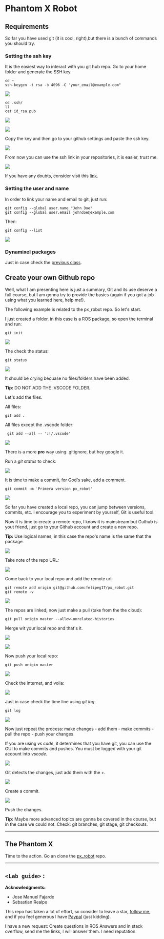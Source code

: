 # Phantom X Robot
## Requirements

So far you have used git (it is cool, right),but there is a bunch of commands you should try.

### Setting the ssh key
It is the easiest way to interact with you git hub repo. Go to your home folder and generate the SSH key.

```shell
cd ~
ssh-keygen -t rsa -b 4096 -C "your_email@example.com"
```
![](https://i.postimg.cc/4NHshRG0/Screenshot-from-2022-03-29-18-47-04.png)

```shell
cd .ssh/
ll
cat id_rsa.pub 
```

![](https://i.postimg.cc/Mpkx73Kp/Screenshot-from-2022-03-29-18-47-33.png)

![](https://i.postimg.cc/7Zg4m1fM/Screenshot-from-2022-03-29-18-47-47.png)

Copy the key and then go to your github settings and paste the ssh key.

![](https://i.postimg.cc/TP06XRjK/Screenshot-from-2022-03-29-18-55-50.png)

From now you can use the ssh link in your repositories, it is easier, trust me.

![](https://i.postimg.cc/d1FjGYgj/Screenshot-from-2022-03-29-19-15-50.png)

If you have any doubts, consider visit this [link](https://docs.github.com/en/authentication/connecting-to-github-with-ssh/generating-a-new-ssh-key-and-adding-it-to-the-ssh-agent).

### Setting the user and name
In order to link your name and email to git, just run:

```shell
git config --global user.name "John Doe"
git config --global user.email johndoe@example.com
```
Then:

```shell
git config --list
```
![](https://i.postimg.cc/SKkh5X90/Screenshot-from-2022-03-29-18-51-59.png)

### Dynamixel packages

Just in case check the [previous class](https://github.com/fegonzalez7/rob_unal_clase3).


## Create your own Github repo

Well, what I am presenting here is just a summary, Git and its use deserve a full course, but I am gonna try to provide the basics (again if you got a job using what you learned here, help me!).

The following example is related to the px_robot repo. So let's start. 

I just created a folder, in this case is a ROS package, so open the terminal and run:

```shell
git init
```
![](https://i.postimg.cc/JhwPtB8s/Screenshot-from-2022-03-29-20-12-36.png)

The check the status:

```shell
git status
```
![](https://i.postimg.cc/sDqJ0ZvT/Screenshot-from-2022-03-29-20-17-31.png)

It should be crying becuase no files/folders have been added. 

**Tip:** DO NOT ADD THE .VSCODE FOLDER.

Let's add the files.

All files:

```shell
git add .
```

All files except the .vscode folder:
```shell
 git add --all -- ':!/.vscode'
```

![](https://i.postimg.cc/x1GbykHJ/Screenshot-from-2022-03-29-20-19-05.png)

There is a more **pro** way using .gitignore, but hey google it.

Run a *git status* to check:

![](https://i.postimg.cc/m2CSJgCR/Screenshot-from-2022-03-29-20-19-16.png)

It is time to make a commit, for God's sake, add a comment.

```shell
git commit -m 'Primera version px_robot'
```

![](https://i.postimg.cc/cLWcSGB3/Screenshot-from-2022-03-29-20-20-23.png)

So far you have created a local repo, you can jump between versions, commits, etc. I encourage you to experiment by yourself, Git is useful tool.

Now it is time to create a remote repo, I know it is mainstream but Guthub is yout friend, just go to your Github account and create a new repo. 

**Tip:** Use logical names, in this case the repo's name is the same that the package.

![](https://i.postimg.cc/52f8rqfq/Screenshot-from-2022-03-29-20-20-59.png)

Take note of the repo URL:

![](https://i.postimg.cc/d1csWnYJ/Screenshot-from-2022-03-29-20-30-21.png)

Come back to your local repo and add the remote url.

```shell
git remote add origin git@github.com:felipeg17/px_robot.git
git remote -v
```
![](https://i.postimg.cc/fR5YQtL4/Screenshot-from-2022-03-29-20-22-11.png)

The repos are linked, now just make a pull (take from the the cloud):

```shell
git pull origin master --allow-unrelated-histories 
```
Merge wit your local repo and that's it.

![](https://i.postimg.cc/5N6hCvhg/Screenshot-from-2022-03-29-20-23-01.png)

![](https://i.postimg.cc/J0dSF4kj/Screenshot-from-2022-03-29-20-22-45.png)

Now push your local repo:

```shell
git push origin master 
```

![](https://i.postimg.cc/50srHNpD/Screenshot-from-2022-03-29-20-23-32.png)

Check the internet, and voila:

![](https://i.postimg.cc/qqg52V5q/Screenshot-from-2022-03-29-20-23-47.png)

Just in case check the time line using *git log*:

```shell
git log
```

![](https://i.postimg.cc/cC8csszR/Screenshot-from-2022-03-29-20-24-05.png)

Now just repeat the process: make changes - add them - make commits - pull the repo - push your changes.

If you are using *vs code*, it determines that you have git, you can use the GUI to make commits and pushes. You must be logged with your git account into *vscode*.

![](https://i.postimg.cc/CK3Gcy5d/Screenshot-from-2022-03-29-19-23-55.png)

Git detects the changes, just add them with the *+*.

![](https://i.postimg.cc/wMHhdhhp/Screenshot-from-2022-03-29-19-24-13.png)

Create a commit.

![](https://i.postimg.cc/qBXsx5TM/Screenshot-from-2022-03-29-19-24-29.png)

Push the changes.

**Tip:** Maybe more advanced topics are gonna be covered in the course, but in the case we could not. Check: git branches, git stage, git checkouts.

---

## The Phantom X

Time to the action. Go an clone the [px_robot](https://github.com/felipeg17/px_robot.git) repo.

------------

`<Lab guide>` : 
------------

**Acknowledgments:**

 - Jose Manuel Fajardo
 - Sebastian Realpe 

This repo has taken a lot of effort, so consider to leave a star, [follow me](https://felipeg17.github.io/index.html), and if you feel generous I have [Paypal](https://paypal.me/fegonzalez17?country.x=CO&locale.x=en_US) (just kidding).


I have a new request: Create questions in ROS Answers and in stack overflow, send me the links, I will answer them. I need reputation. 

